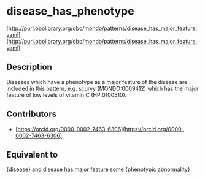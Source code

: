 # disease_has_phenotype 

[http://purl.obolibrary.org/obo/mondo/patterns/disease_has_major_feature.yaml](http://purl.obolibrary.org/obo/mondo/patterns/disease_has_major_feature.yaml)
## Description 

Diseases which have a phenotype as a major feature of the disease are included in this pattern, e.g. scurvy (MONDO:0009412) which has the major feature of low levels of vitamin C (HP:0100510).
## Contributors 
* [https://orcid.org/0000-0002-7463-6306](https://orcid.org/0000-0002-7463-6306) 
## Equivalent to 

{[disease](http://purl.obolibrary.org/obo/MONDO_0005070)} and [disease has major feature](http://purl.obolibrary.org/obo/http_//purl.obolibrary.org/obo/mondo#disease_has_major_feature) some {[phenotypic abnormality](http://purl.obolibrary.org/obo/HP_0000118)}

